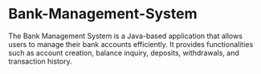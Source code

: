 # Bank-Management-System
The Bank Management System is a Java-based application that allows users to manage their bank accounts efficiently. It provides functionalities such as account creation, balance inquiry, deposits, withdrawals, and transaction history.
